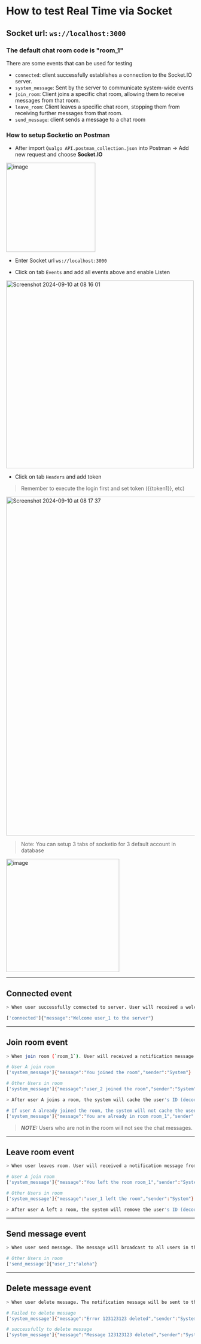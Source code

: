 # How to test Real Time via Socket

## Socket url: `ws://localhost:3000`

### The default chat room code is "room_1"

There are some events that can be used for testing

- `connected`: client successfully establishes a connection to the Socket.IO server.
- `system_message`: Sent by the server to communicate system-wide events
- `join_room`: Client joins a specific chat room, allowing them to receive messages from that room.
- `leave_room`: Client leaves a specific chat room, stopping them from receiving further messages from that room.
- `send_message`: client sends a message to a chat room

### How to setup Socketio on Postman

- After import `Qualgo API.postman_collection.json` into Postman -> Add new request and choose **Socket.IO**

<img width="238" alt="image" src="https://github.com/user-attachments/assets/37e0f07a-0530-456d-bd86-b3f9b3614832">

- Enter Socket url `ws://localhost:3000`

- Click on tab `Events` and add all events above and enable Listen

<img width="501" alt="Screenshot 2024-09-10 at 08 16 01" src="https://github.com/user-attachments/assets/ce60efdf-05c9-4e43-8109-89c4b9d5e33f">

- Click on tab `Headers` and add token
> Remember to execute the login first and set token ({{token1}}, etc)


<img width="904" alt="Screenshot 2024-09-10 at 08 17 37" src="https://github.com/user-attachments/assets/2f0f40cf-883e-45d0-8374-00463c1c592c">


> Note: You can setup 3 tabs of socketio for 3 default account in database
<img width="302" alt="image" src="https://github.com/user-attachments/assets/99d31c60-d360-439c-8325-b7c8583701d8">

---

## Connected event

```bash
> When user successfully connected to server. User will received a welcomed message from system

['connected']{"message":"Welcome user_1 to the server"}
```

---

## Join room event

```bash
> When join room (`room_1`). User will received a notification message from system and also broadcast to all users in the room different notification message

# User A join room
['system_message']{"message":"You joined the room","sender":"System"}

# Other Users in room
['system_message']{"message":"user_2 joined the room","sender":"System"}

> After user A joins a room, the system will cache the user's ID (decoded from the token) in Redis and then retrieve all the messages from that room.

# If user A already joined the room, the system will not cache the user's ID in Redis again and send a notification message.
['system_message']{"message":"You are already in room room_1","sender":"System"}
```

> **_NOTE:_** Users who are not in the room will not see the chat messages.

---

## Leave room event

```bash
> When user leaves room. User will received a notification message from system and also broadcast to all users in the room different notification message

# User A join room
['system_message']{"message":"You left the room room_1","sender":"System"}

# Other Users in room
['system_message']{"message":"user_1 left the room","sender":"System"}

> After user A left a room, the system will remove the user's ID (decoded from the token) in Redis.
```

---

## Send message event

```bash
> When user send message. The message will broadcast to all users in the room

# Other Users in room
['send_message']{"user_1":"aloha"}
```

---

## Delete message event

```bash
> When user delete message. The notification message will be sent to that user

# Failed to delete message
['system_message']{"message":"Error 123123123 deleted","sender":"System"}

# successfully to delete message
['system_message']{"message":"Message 123123123 deleted","sender":"System"}
```
